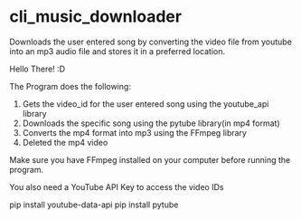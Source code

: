 # cli_music_downloader
Downloads the user entered song by converting the video file from youtube into an mp3 audio file and stores it in a preferred location.

Hello There! :D

The Program does the following:

1. Gets the video_id for the user entered song using the youtube_api library
2. Downloads the specific song using the pytube library(in mp4 format)
3. Converts the mp4 format into mp3 using the FFmpeg library
4. Deleted the mp4 video

Make sure you have FFmpeg installed on your computer before running the program.

You also need a YouTube API Key to access the video IDs

pip install youtube-data-api
pip install pytube
